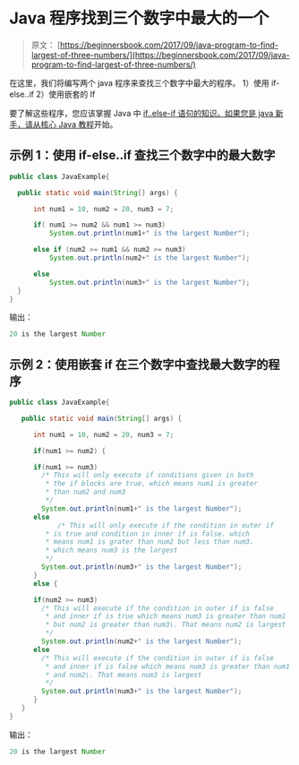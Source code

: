 # Java 程序找到三个数字中最大的一个

> 原文： [https://beginnersbook.com/2017/09/java-program-to-find-largest-of-three-numbers/](https://beginnersbook.com/2017/09/java-program-to-find-largest-of-three-numbers/)

在这里，我们将编写两个 java 程序来查找三个数字中最大的程序。 1）使用 if-else..if 2）使用嵌套的 If

要了解这些程序，您应该掌握 Java 中 [if..else-if 语句的知识。如果您是 java 新手，请从](https://beginnersbook.com/2017/08/if-else-statement-in-java/)[核心 Java 教程](https://beginnersbook.com/java-tutorial-for-beginners-with-examples/)开始。

## 示例 1：使用 if-else..if 查找三个数字中的最大数字

```java
public class JavaExample{

  public static void main(String[] args) {

      int num1 = 10, num2 = 20, num3 = 7;

      if( num1 >= num2 && num1 >= num3)
          System.out.println(num1+" is the largest Number");

      else if (num2 >= num1 && num2 >= num3)
          System.out.println(num2+" is the largest Number");

      else
          System.out.println(num3+" is the largest Number");
  }
}
```

输出：

```java
20 is the largest Number
```

## 示例 2：使用嵌套 if 在三个数字中查找最大数字的程序

```java
public class JavaExample{

   public static void main(String[] args) {

      int num1 = 10, num2 = 20, num3 = 7;

      if(num1 >= num2) {

	  if(num1 >= num3)
		/* This will only execute if conditions given in both
		 * the if blocks are true, which means num1 is greater
		 * than num2 and num3
		 */
		System.out.println(num1+" is the largest Number");
	  else
	        /* This will only execute if the condition in outer if
		 * is true and condition in inner if is false. which
		 * means num1 is grater than num2 but less than num3.
		 * which means num3 is the largest
		 */
		System.out.println(num3+" is the largest Number");
      } 
      else {

	  if(num2 >= num3)
		/* This will execute if the condition in outer if is false
		 * and inner if is true which means num3 is greater than num1
		 * but num2 is greater than num3\. That means num2 is largest
		 */
		System.out.println(num2+" is the largest Number");
	  else
		/* This will execute if the condition in outer if is false
		 * and inner if is false which means num3 is greater than num1
		 * and num2\. That means num3 is largest
		 */
		System.out.println(num3+" is the largest Number");
      }
   }
}

```

输出：

```java
20 is the largest Number
```